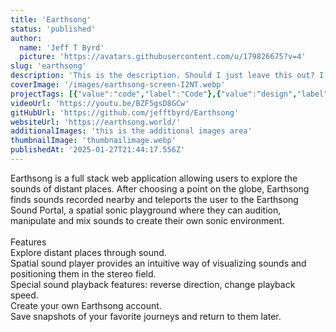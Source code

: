 ```yaml
---
title: 'Earthsong'
status: 'published'
author:
  name: 'Jeff T Byrd'
  picture: 'https://avatars.githubusercontent.com/u/179826675?v=4'
slug: 'earthsong'
description: 'This is the description. Should I just leave this out? I guess it could be a good place for a sub-header, tagline.'
coverImage: '/images/earthsong-screen-I2NT.webp'
projectTags: [{"value":"code","label":"Code"},{"value":"design","label":"Design"},{"label":"Sound","value":"sound"}]
videoUrl: 'https://youtu.be/BZF5gsD8GCw'
gitHubUrl: 'https://github.com/jefftbyrd/Earthsong'
websiteUrl: 'https://earthsong.world/'
additionalImages: 'this is the additional images area'
thumbnailImage: 'thumbnailimage.webp'
publishedAt: '2025-01-27T21:44:17.556Z'
---
```


Earthsong is a full stack web application allowing users to explore the sounds of distant places. After choosing a point on the globe, Earthsong finds sounds recorded nearby and teleports the user to the Earthsong Sound Portal, a spatial sonic playground where they can audition, manipulate and mix sounds to create their own sonic environment.\
\
Features\
Explore distant places through sound.\
Spatial sound player provides an intuitive way of visualizing sounds and positioning them in the stereo field.\
Special sound playback features: reverse direction, change playback speed.\
Create your own Earthsong account.\
Save snapshots of your favorite journeys and return to them later.